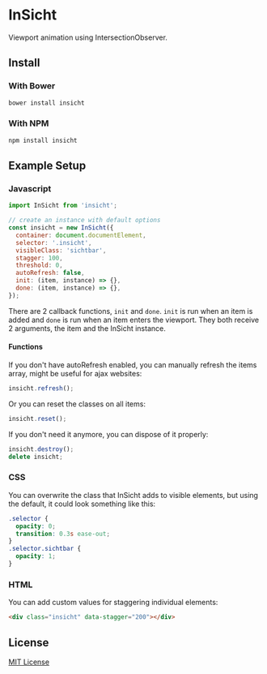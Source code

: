 InSicht
=======
Viewport animation using IntersectionObserver.

Install
-------

### With Bower

```bash
bower install insicht
```

### With NPM

```bash
npm install insicht
```

Example Setup
-------------

### Javascript

```javascript
import InSicht from 'insicht';

// create an instance with default options
const insicht = new InSicht({
  container: document.documentElement,
  selector: '.insicht',
  visibleClass: 'sichtbar',
  stagger: 100,
  threshold: 0,
  autoRefresh: false,
  init: (item, instance) => {},
  done: (item, instance) => {},
});
```

There are 2 callback functions, `init` and `done`. `init` is run when an item is added and `done` is run when an item enters the viewport. They both receive 2 arguments, the item and the InSicht instance.

#### Functions

If you don't have autoRefresh enabled, you can manually refresh the items array, might be useful for ajax websites:

```javascript
insicht.refresh();
```

Or you can reset the classes on all items:

```javascript
insicht.reset();
```

If you don't need it anymore, you can dispose of it properly:

```javascript
insicht.destroy();
delete insicht;
```

### CSS

You can overwrite the class that InSicht adds to visible elements, but using the default, it could look something like this:

```css
.selector {
  opacity: 0;
  transition: 0.3s ease-out;
}
.selector.sichtbar {
  opacity: 1;
}
```

### HTML

You can add custom values for staggering individual elements:

```html
<div class="insicht" data-stagger="200"></div>
```

License
-------

[MIT License](LICENSE)
